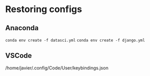 # Restoring configs

## Anaconda

`conda env create -f datasci.yml`
`conda env create -f django.yml`

## VSCode

/home/javier/.config/Code/User/keybindings.json
<!--stackedit_data:
eyJoaXN0b3J5IjpbNDY0NTg3OTNdfQ==
-->
